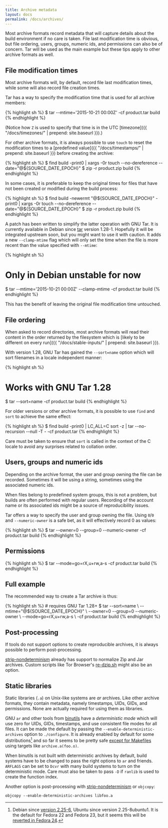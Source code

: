 ```yaml
---
title: Archive metadata
layout: docs
permalink: /docs/archives/
---
```


Most archive formats record metadata that will capture details about the
build environment if no care is taken. File last modification time is
obvious, but file ordering, users, groups, numeric ids, and permissions
can also be of concern. Tar will be used as the main example but these tips
apply to other archive formats as well.

File modification times
-----------------------

Most archive formats will, by default, record file last modification
times, while some will also record file creation times.

Tar has a way to specify the modification time that is used for all
archive members:

{% highlight sh %}
$ tar --mtime='2015-10-21 00:00Z' -cf product.tar build
{% endhighlight %}

(Notice how `Z` is used to specify that time is in the UTC
[timezone]({{ "/docs/timezones/" | prepend: site.baseurl }}).)

For other archive formats, it is always possible to use `touch` to reset
the modification times to a [predefined value]({{ "/docs/timestamps/" | prepend: site.baseurl }})
before creating the archive:

{% highlight sh %}
$ find build -print0 |
    xargs -0r touch --no-dereference --date="@${SOURCE_DATE_EPOCH}"
$ zip -r product.zip build
{% endhighlight %}

In some cases, it is preferable to keep the original times for files
that have not been created or modified during the build process:

{% highlight sh %}
$ find build -newermt "@${SOURCE_DATE_EPOCH}" -print0 |
    xargs -0r touch --no-dereference --date="@${SOURCE_DATE_EPOCH}"
$ zip -r product.zip build
{% endhighlight %}

A patch has been written to simplify the latter operation with GNU
Tar. It is currently available in Debian since
[tar](https://packages.qa.debian.org/tar) version 1.28-1. Hopefully it
will be integrated upstream soon, but you might want to use it with
caution. It adds a new `--clamp-mtime` flag which will only set the time
when the file is more recent than the value specified with `--mtime`:

{% highlight sh %}
# Only in Debian unstable for now
$ tar --mtime='2015-10-21 00:00Z' --clamp-mtime -cf product.tar build
{% endhighlight %}

This has the benefit of leaving the original file modification time
untouched.

File ordering
-------------

When asked to record directories, most archive formats will read their
content in the order returned by the filesystem which is [likely to be
different on every run]({{ "/docs/stable-inputs/" | prepend: site.baseurl }}).

With version 1.28, GNU Tar has gained the `--sort=name` option which will
sort filenames in a locale independent manner:

{% highlight sh %}
# Works with GNU Tar 1.28
$ tar --sort=name -cf product.tar build
{% endhighlight %}

For older versions or other archive formats, it is possible to use
`find` and `sort` to achieve the same effect:

{% highlight sh %}
$ find build -print0 | LC_ALL=C sort -z |
    tar --no-recursion --null -T - -cf product.tar
{% endhighlight %}

Care must be taken to ensure that `sort` is called in the context of the
C locale to avoid any surprises related to collation order.

Users, groups and numeric ids
-----------------------------

Depending on the archive format, the user and group owning the file
can be recorded. Sometimes it will be using a string, sometimes using
the associated numeric ids.

When files belong to predefined system groups, this is not a problem,
but builds are often performed with regular users. Recording of the
account name or its associated ids might be a source of reproducibility
issues.

Tar offers a way to specify the user and group owning the file. Using
`0`/`0` and `--numeric-owner` is a safe bet, as it will effectively
record 0 as values:

{% highlight sh %}
$ tar --owner=0 --group=0 --numeric-owner -cf product.tar build
{% endhighlight %}

Permissions
-----------

{% highlight sh %}
$ tar --mode=go=rX,u+rw,a-s -cf product.tar build
{% endhighlight %}

Full example
------------

The recommended way to create a Tar archive is thus:

<div class="correct">
{% highlight sh %}
# requires GNU Tar 1.28+
$ tar --sort=name \
      --mtime="@${SOURCE_DATE_EPOCH}" \
      --owner=0 --group=0 --numeric-owner \
      --mode=go=rX,u+rw,a-s \
      -cf product.tar build
{% endhighlight %}
</div>

Post-processing
---------------

If tools do not support options to create reproducible archives, it is
always possible to perform post-processing.

[strip-nondeterminism](https://packages.debian.org/sid/strip-nondeterminism)
already has support to normalize Zip and Jar archives. Custom scripts
like Tor Browser's
[re-dzip.sh](https://gitweb.torproject.org/builders/tor-browser-bundle.git/tree/gitian/build-helpers/re-dzip.sh)
might also be an option.

Static libraries
----------------

Static libraries (`.a`) on Unix-like systems are *ar* archives. Like
other archive formats, they contain metadata, namely timestamps, UIDs,
GIDs, and permissions. None are actually required for using them as
libraries.

GNU `ar` and other tools from
[binutils](https://www.gnu.org/software/binutils/) have a *deterministic
mode* which will use zero for UIDs, GIDs, timestamps, and use consistent
file modes for all files. It can be made the default by passing the
`--enable-deterministic-archives` option to `./configure`. It is already
enabled by default for some distributions[^distros-with-default] and so
far it seems to be pretty safe [except for
Makefiles](https://bugs.debian.org/798804) using targets like
`archive.a(foo.o)`.

When binutils is not built with deterministic archives by default, build
systems have to be changed to pass the right options to `ar` and
friends. `ARFLAGS` can be set to `Dcvr` with many build systems to turn on the
deterministic mode. Care must also be taken to pass `-D` if `ranlib` is
used to create the function index.

Another option is post-processing with
[strip-nondeterminism](https://packages.debian.org/sid/strip-nondeterminism)
or `objcopy`:

    objcopy --enable-deterministic-archives libfoo.a

[^distros-with-default]: Debian since [version 2.25-6](https://tracker.debian.org/news/675691), Ubuntu since version 2.25-8ubuntu1. It is the default for Fedora 22 and Fedora 23, but it seems this will be [reverted in Fedora 24](https://bugzilla.redhat.com/show_bug.cgi?id=1195883).
